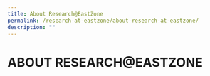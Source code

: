```yaml
---
title: About Research@EastZone
permalink: /research-at-eastzone/about-research-at-eastzone/
description: ""
---
```

# ABOUT RESEARCH@EASTZONE
